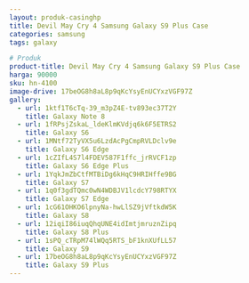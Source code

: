 ```yaml
---
layout: produk-casinghp
title: Devil May Cry 4 Samsung Galaxy S9 Plus Case
categories: samsung
tags: galaxy

# Produk
product-title: Devil May Cry 4 Samsung Galaxy S9 Plus Case
harga: 90000
sku: hn-4100
image-drive: 17beOG8h8aL8p9qKcYsyEnUCYxzVGF97Z
gallery:
  - url: 1ktf1T6cTq-39_m3pZ4E-tv893ec37T2Y
    title: Galaxy Note 8
  - url: 1fRPsjZskaL_ldeKlmKVdjq6k6F5ETRS2
    title: Galaxy S6
  - url: 1MNtf72TyVX5u6LzdAcPgCmpRVLDclv9e
    title: Galaxy S6 Edge
  - url: 1cZIfL4S7l4FDEV587F1ffc_jrRVCF1zp
    title: Galaxy S6 Edge Plus
  - url: 1YqkJmZbCtfMTBiDg6kHqC9HRIHffe9BG
    title: Galaxy S7
  - url: 1q0f3gdTQmc0wN4WDBJV1lcdcY798RTYX
    title: Galaxy S7 Edge
  - url: 1cG61OHKO6lpnyNa-hwLlSZ9jVftkdW5K
    title: Galaxy S8
  - url: 12iqiI86iuqQhqUNE4idImtjmruznZipq
    title: Galaxy S8 Plus
  - url: 1sPQ_cTRpM74lWQq5RTS_bF1knXUfLL57
    title: Galaxy S9
  - url: 17beOG8h8aL8p9qKcYsyEnUCYxzVGF97Z
    title: Galaxy S9 Plus
---
```

